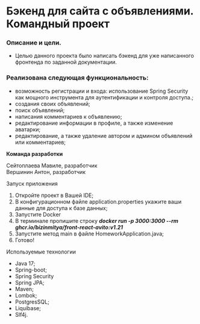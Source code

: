 # **Бэкенд для сайта с объявлениями. Командный проект**

### **Описание и цели.**

 * Целью данного проекта было написать бэкенд для уже написанного фронтенда по заданной документации.

### **Реализована следующая функциональность:**
* возможность регистрации и входа: использование Spring Security как мощного инструмента для аутентификации и контроля доступа.;
* создания своих объявлений;
* поиск объявлений;
* написания комментариев к объявлению;
* редактирование информации в профиле, а также изменение аватарки;
* редактирование, а также удаление автором и админом объявлений или комментариев;


**Команда разработки**

Сейтоплаева Мавиле, разработчик<br>
Вершинин Антон, разработчик

Запуск приложения

1. Откройте проект в Вашей IDE;<br>
2. В конфигурационном файле application.properties укажите ваши данные для доступа к базе данных;<br>
3. Запустите Docker <br>
4. В терминале пропишите строку **_docker run -p 3000:3000 --rm ghcr.io/bizinmitya/front-react-avito:v1.21_**<br>
5. Запустите метод main в файле HomeworkApplication.java;<br>
6. Готово!

Используемые технологии

* Java 17;
* Spring-boot;
* Spring Security
* Spring JPA;
* Maven;
* Lombok;
* PostgresSQL;
* Liquibase;
* Slf4j.